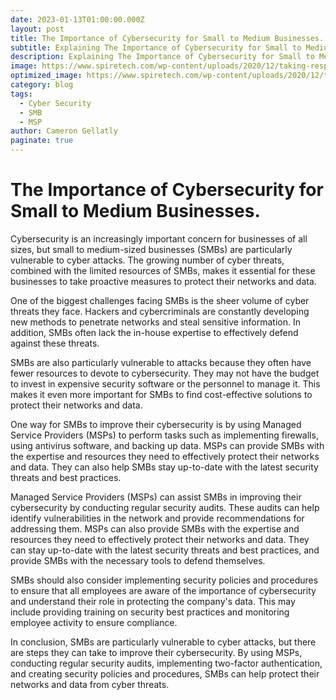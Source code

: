 ```yaml
---
date: 2023-01-13T01:00:00.000Z
layout: post
title: The Importance of Cybersecurity for Small to Medium Businesses.
subtitle: Explaining The Importance of Cybersecurity for Small to Medium Businesses.
description: Explaining The Importance of Cybersecurity for Small to Medium Businesses.
image: https://www.spiretech.com/wp-content/uploads/2020/12/taking-responsibility-for-cyber-security-truly-virtual-world-1024x440-1.jpeg
optimized_image: https://www.spiretech.com/wp-content/uploads/2020/12/taking-responsibility-for-cyber-security-truly-virtual-world-1024x440-1.jpeg
category: blog
tags:
  - Cyber Security 
  - SMB
  - MSP
author: Cameron Gellatly
paginate: true
---
```


# The Importance of Cybersecurity for Small to Medium Businesses.

Cybersecurity is an increasingly important concern for businesses of all sizes, but small to medium-sized businesses (SMBs) are particularly vulnerable to cyber attacks. The growing number of cyber threats, combined with the limited resources of SMBs, makes it essential for these businesses to take proactive measures to protect their networks and data.

One of the biggest challenges facing SMBs is the sheer volume of cyber threats they face. Hackers and cybercriminals are constantly developing new methods to penetrate networks and steal sensitive information. In addition, SMBs often lack the in-house expertise to effectively defend against these threats.

SMBs are also particularly vulnerable to attacks because they often have fewer resources to devote to cybersecurity. They may not have the budget to invest in expensive security software or the personnel to manage it. This makes it even more important for SMBs to find cost-effective solutions to protect their networks and data.

One way for SMBs to improve their cybersecurity is by using Managed Service Providers (MSPs) to perform tasks such as implementing firewalls, using antivirus software, and backing up data. MSPs can provide SMBs with the expertise and resources they need to effectively protect their networks and data. They can also help SMBs stay up-to-date with the latest security threats and best practices.

Managed Service Providers (MSPs) can assist SMBs in improving their cybersecurity by conducting regular security audits. These audits can help identify vulnerabilities in the network and provide recommendations for addressing them. MSPs can also provide SMBs with the expertise and resources they need to effectively protect their networks and data. They can stay up-to-date with the latest security threats and best practices, and provide SMBs with the necessary tools to defend themselves.

SMBs should also consider implementing security policies and procedures to ensure that all employees are aware of the importance of cybersecurity and understand their role in protecting the company's data. This may include providing training on security best practices and monitoring employee activity to ensure compliance.

In conclusion, SMBs are particularly vulnerable to cyber attacks, but there are steps they can take to improve their cybersecurity. By using MSPs, conducting regular security audits, implementing two-factor authentication, and creating security policies and procedures, SMBs can help protect their networks and data from cyber threats.

